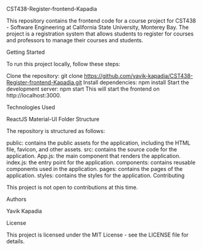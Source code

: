 CST438-Register-frontend-Kapadia

This repository contains the frontend code for a course project for CST438 - Software Engineering at California State University, Monterey Bay. The project is a registration system that allows students to register for courses and professors to manage their courses and students.

Getting Started

To run this project locally, follow these steps:

Clone the repository: git clone https://github.com/yavik-kapadia/CST438-Register-frontend-Kapadia.git
Install dependencies: npm install
Start the development server: npm start
This will start the frontend on http://localhost:3000.

Technologies Used

ReactJS
Material-UI
Folder Structure

The repository is structured as follows:

public: contains the public assets for the application, including the HTML file, favicon, and other assets.
src: contains the source code for the application.
App.js: the main component that renders the application.
index.js: the entry point for the application.
components: contains reusable components used in the application.
pages: contains the pages of the application.
styles: contains the styles for the application.
Contributing

This project is not open to contributions at this time.

Authors

Yavik Kapadia

License

This project is licensed under the MIT License - see the LICENSE file for details.
